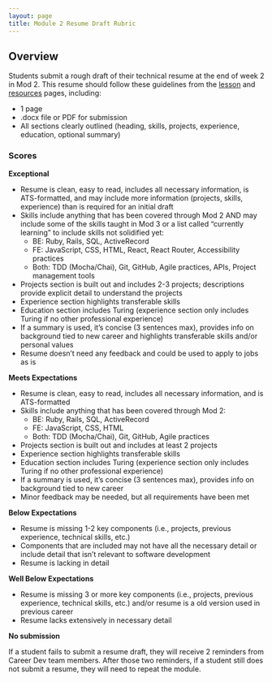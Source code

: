 ```yaml
---
layout: page
title: Module 2 Resume Draft Rubric
---
```


## Overview
Students submit a rough draft of their technical resume at the end of week 2 in Mod 2. This resume should follow these guidelines from the [lesson](/module_two/mod2_week1) and [resources](/resources/resume_resources) pages, including:

* 1 page
* .docx file or PDF for submission
* All sections clearly outlined (heading, skills, projects, experience, education, optional summary)

### Scores

**Exceptional**
* Resume is clean, easy to read, includes all necessary information, is ATS-formatted, and may include more information (projects, skills, experience) than is required for an initial draft
* Skills include anything that has been covered through Mod 2 AND may include some of the skills taught in Mod 3 or a list called “currently learning” to include skills not solidified yet:
    * BE: Ruby, Rails, SQL, ActiveRecord
    * FE: JavaScript, CSS, HTML, React, React Router, Accessibility practices
    * Both: TDD (Mocha/Chai), Git, GitHub, Agile practices, APIs, Project management tools
* Projects section is built out and includes 2-3 projects; descriptions provide explicit detail to understand the projects
* Experience section highlights transferable skills
* Education section includes Turing (experience section only includes Turing if no other professional experience) 
* If a summary is used, it’s concise (3 sentences max), provides info on background tied to new career and highlights transferable skills and/or personal values
* Resume doesn’t need any feedback and could be used to apply to jobs as is

**Meets Expectations**
* Resume is clean, easy to read, includes all necessary information, and is ATS-formatted
* Skills include anything that has been covered through Mod 2:
    * BE: Ruby, Rails, SQL, ActiveRecord
    * FE: JavaScript, CSS, HTML
    * Both: TDD (Mocha/Chai), Git, GitHub, Agile practices
* Projects section is built out and includes at least 2 projects
* Experience section highlights transferable skills
* Education section includes Turing (experience section only includes Turing if no other professional experience) 
* If a summary is used, it’s concise (3 sentences max), provides info on background tied to new career
* Minor feedback may be needed, but all requirements have been met

**Below Expectations**
* Resume is missing 1-2 key components (i.e., projects, previous experience, technical skills, etc.)
* Components that are included may not have all the necessary detail or include detail that isn’t relevant to software development
* Resume is lacking in detail

**Well Below Expectations**
* Resume is missing 3 or more key components (i.e., projects, previous experience, technical skills, etc.) and/or resume is a old version used in previous career
* Resume lacks extensively in necessary detail

**No submission**

If a student fails to submit a resume draft, they will receive 2 reminders from Career Dev team members. After those two reminders, if a student still does not submit a resume, they will need to repeat the module.
